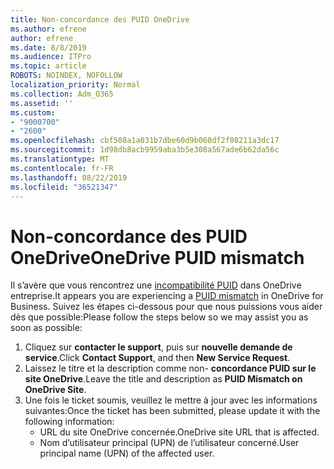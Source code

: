 ```yaml
---
title: Non-concordance des PUID OneDrive
ms.author: efrene
author: efrene
ms.date: 8/8/2019
ms.audience: ITPro
ms.topic: article
ROBOTS: NOINDEX, NOFOLLOW
localization_priority: Normal
ms.collection: Adm_O365
ms.assetid: ''
ms.custom:
- "9000700"
- "2600"
ms.openlocfilehash: cbf508a1a031b7dbe60d9b060df2f08211a3dc17
ms.sourcegitcommit: 1d98db8acb9959aba3b5e308a567ade6b62da56c
ms.translationtype: MT
ms.contentlocale: fr-FR
ms.lasthandoff: 08/22/2019
ms.locfileid: "36521347"
---
```

# <a name="onedrive-puid-mismatch"></a><span data-ttu-id="a8b7a-102">Non-concordance des PUID OneDrive</span><span class="sxs-lookup"><span data-stu-id="a8b7a-102">OneDrive PUID mismatch</span></span>
<span data-ttu-id="a8b7a-103">Il s’avère que vous rencontrez une [incompatibilité PUID](https://docs.microsoft.com/sharepoint/support/administration/access-denied-or-need-permission-error-sharepoint-online-or-onedrive-for-business#when-accessing-a-onedrive-site) dans OneDrive entreprise.</span><span class="sxs-lookup"><span data-stu-id="a8b7a-103">It appears you are experiencing a [PUID mismatch](https://docs.microsoft.com/sharepoint/support/administration/access-denied-or-need-permission-error-sharepoint-online-or-onedrive-for-business#when-accessing-a-onedrive-site) in OneDrive for Business.</span></span> <span data-ttu-id="a8b7a-104">Suivez les étapes ci-dessous pour que nous puissions vous aider dès que possible:</span><span class="sxs-lookup"><span data-stu-id="a8b7a-104">Please follow the steps below so we may assist you as soon as possible:</span></span>

1. <span data-ttu-id="a8b7a-105">Cliquez sur **contacter le support**, puis sur **nouvelle demande de service**.</span><span class="sxs-lookup"><span data-stu-id="a8b7a-105">Click **Contact Support**, and then **New Service Request**.</span></span>
2. <span data-ttu-id="a8b7a-106">Laissez le titre et la description comme non- **concordance PUID sur le site OneDrive**.</span><span class="sxs-lookup"><span data-stu-id="a8b7a-106">Leave the title and description as **PUID Mismatch on OneDrive Site**.</span></span>
3. <span data-ttu-id="a8b7a-107">Une fois le ticket soumis, veuillez le mettre à jour avec les informations suivantes:</span><span class="sxs-lookup"><span data-stu-id="a8b7a-107">Once the ticket has been submitted, please update it with the following information:</span></span>
    - <span data-ttu-id="a8b7a-108">URL du site OneDrive concernée.</span><span class="sxs-lookup"><span data-stu-id="a8b7a-108">OneDrive site URL that is affected.</span></span>
    - <span data-ttu-id="a8b7a-109">Nom d’utilisateur principal (UPN) de l’utilisateur concerné.</span><span class="sxs-lookup"><span data-stu-id="a8b7a-109">User principal name (UPN) of the affected user.</span></span>



